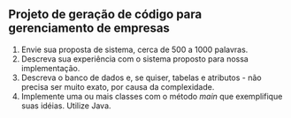 ## Projeto de geração de código para gerenciamento de empresas

1) Envie sua proposta de sistema, cerca de 500 a 1000 palavras.
2) Descreva sua experiência com o sistema proposto para nossa implementação.
3) Descreva o banco de dados e, se quiser, tabelas e atributos - não precisa ser muito exato, por causa da complexidade.
4) Implemente uma ou mais classes com o método _main_ que exemplifique suas idéias. Utilize Java.
